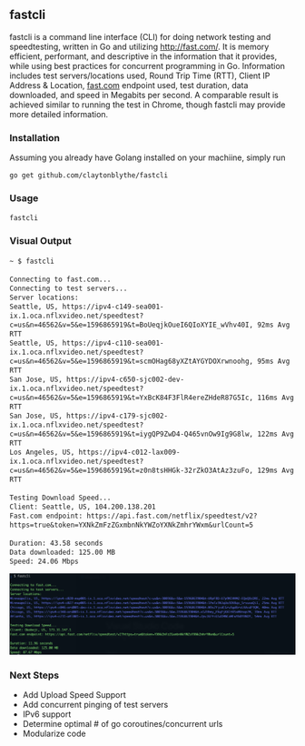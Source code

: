 ## fastcli

fastcli is a command line interface (CLI) for doing network testing and speedtesting, written in Go and utilizing http://fast.com/. It is memory efficient, performant, and descriptive in the information that it provides, while using best practices for concurrent programming in Go. Information includes test servers/locations used, Round Trip Time (RTT), Client IP Address & Location, [fast.com](http://fast.com/) endpoint used, test duration, data downloaded, and speed in Megabits per second. A comparable result is achieved similar to running the test in Chrome, though fastcli may provide more detailed information.

### Installation

Assuming you already have Golang installed on your machiine, simply run
```
go get github.com/claytonblythe/fastcli
```


### Usage

```
fastcli
```


### Visual Output

```
~ $ fastcli

Connecting to fast.com...
Connecting to test servers...
Server locations:
Seattle, US, https://ipv4-c149-sea001-ix.1.oca.nflxvideo.net/speedtest?c=us&n=46562&v=5&e=1596865919&t=BoUeqjkOueI6QIoXYIE_wVhv40I, 92ms Avg RTT
Seattle, US, https://ipv4-c110-sea001-ix.1.oca.nflxvideo.net/speedtest?c=us&n=46562&v=5&e=1596865919&t=scmOHag68yXZtAYGYDOXrwnoohg, 95ms Avg RTT
San Jose, US, https://ipv4-c650-sjc002-dev-ix.1.oca.nflxvideo.net/speedtest?c=us&n=46562&v=5&e=1596865919&t=YxBcK84F3FlR4ereZHdeR87G5Ic, 116ms Avg RTT
San Jose, US, https://ipv4-c179-sjc002-ix.1.oca.nflxvideo.net/speedtest?c=us&n=46562&v=5&e=1596865919&t=iygQP9ZwD4-Q465vnOw9Ig9G8lw, 122ms Avg RTT
Los Angeles, US, https://ipv4-c012-lax009-ix.1.oca.nflxvideo.net/speedtest?c=us&n=46562&v=5&e=1596865919&t=z0n8tsHHGk-32rZkO3AtAz3zuFo, 129ms Avg RTT

Testing Download Speed...
Client: Seattle, US, 104.200.138.201
Fast.com endpoint: https://api.fast.com/netflix/speedtest/v2?https=true&token=YXNkZmFzZGxmbnNkYWZoYXNkZmhrYWxm&urlCount=5

Duration: 43.58 seconds
Data downloaded: 125.00 MB
Speed: 24.06 Mbps
```

![Alt fastcli](https://github.com/claytonblythe/fastcli/raw/master/demo.png)


### Next Steps

- Add Upload Speed Support
- Add concurrent pinging of test servers
- IPv6 support
- Determine optimal # of go coroutines/concurrent urls
- Modularize code